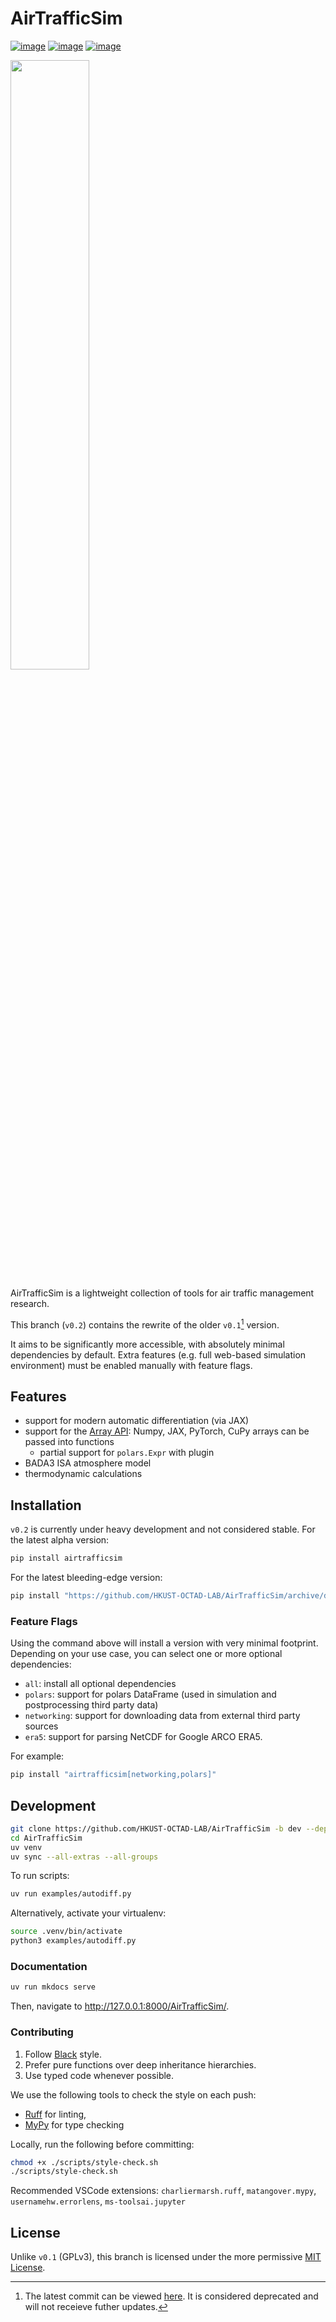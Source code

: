 # AirTrafficSim

[![image](https://img.shields.io/pypi/v/airtrafficsim.svg)](https://pypi.python.org/pypi/airtrafficsim)
[![image](https://img.shields.io/pypi/l/airtrafficsim.svg)](https://pypi.python.org/pypi/airtrafficsim)
[![image](https://img.shields.io/pypi/pyversions/airtrafficsim.svg)](https://pypi.python.org/pypi/airtrafficsim)

<img src="docs/assets/img/Logo-full.png" width=50% />

AirTrafficSim is a lightweight collection of tools for air traffic management research.

This branch (`v0.2`) contains the rewrite of the older `v0.1`[^1] version.

It aims to be significantly more accessible, with absolutely minimal dependencies by default. Extra features (e.g. full web-based simulation environment) must be enabled manually with feature flags.

## Features

- support for modern automatic differentiation (via JAX)
- support for the [Array API](https://data-apis.org/array-api): Numpy, JAX, PyTorch, CuPy arrays can be passed into functions
  - partial support for `polars.Expr` with plugin
- BADA3 ISA atmosphere model
- thermodynamic calculations

## Installation

`v0.2` is currently under heavy development and not considered stable. For the latest alpha version:

```sh
pip install airtrafficsim
```

For the latest bleeding-edge version:

```sh
pip install "https://github.com/HKUST-OCTAD-LAB/AirTrafficSim/archive/dev.zip"
```

### Feature Flags

Using the command above will install a version with very minimal footprint. Depending on your use case, you can select one or more optional dependencies:

- `all`: install all optional dependencies
- `polars`: support for polars DataFrame (used in simulation and postprocessing third party data)
- `networking`: support for downloading data from external third party sources
- `era5`: support for parsing NetCDF for Google ARCO ERA5.

For example:

```sh
pip install "airtrafficsim[networking,polars]"
```

## Development

```sh
git clone https://github.com/HKUST-OCTAD-LAB/AirTrafficSim -b dev --depth=1
cd AirTrafficSim
uv venv
uv sync --all-extras --all-groups
```

To run scripts:

```sh
uv run examples/autodiff.py
```

Alternatively, activate your virtualenv:

```sh
source .venv/bin/activate
python3 examples/autodiff.py
```

### Documentation

```sh
uv run mkdocs serve
```

Then, navigate to http://127.0.0.1:8000/AirTrafficSim/.

### Contributing

1. Follow [Black](https://black.readthedocs.io/en/stable/the_black_code_style/current_style.html) style. 
2. Prefer pure functions over deep inheritance hierarchies.
3. Use typed code whenever possible.

We use the following tools to check the style on each push:

- [Ruff](https://github.com/astral-sh/ruff) for linting,
- [MyPy](https://github.com/python/mypy) for type checking 

Locally, run the following before committing:

```sh
chmod +x ./scripts/style-check.sh
./scripts/style-check.sh
```

Recommended VSCode extensions: `charliermarsh.ruff`, `matangover.mypy`, `usernamehw.errorlens`, `ms-toolsai.jupyter`

[^1]: The latest commit can be viewed [here](https://github.com/HKUST-OCTAD-LAB/AirTrafficSim/commit/7a3c3249e602ad17c4b27c7bf900e571d9f7feea). It is considered deprecated and will not receieve futher updates.

## License

Unlike `v0.1` (GPLv3), this branch is licensed under the more permissive [MIT License](./LICENSE).